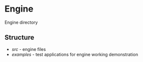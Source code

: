# Engine
Engine directory

## Structure
- *src* - engine files
-  *examples* - test applications for engine working demonstration